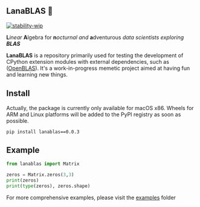 ## LanaBLAS 🐑

[![stability-wip](https://img.shields.io/badge/stability-wip-lightgrey.svg)](https://github.com/mkenney/software-guides/blob/master/STABILITY-BADGES.md#work-in-progress) 

**L***inear* **A**lgebra for **n***octurnal* *and* **a**dventurous *data scientists exploring **BLAS***


**LanaBLAS** is a repository primarily used for testing the development of CPython extension modules with external dependencies, such as ([OpenBLAS](https://github.com/xianyi/OpenBLAS)). It's a work-in-progress memetic project aimed at having fun and learning new things.


## Install 

Actually, the package is currently only available for macOS x86. Wheels for ARM and Linux platforms will be added to the PyPI registry as soon as possible.

```console
pip install lanablas==0.0.3
```

## Example 

```python
from lanablas import Matrix

zeros = Matrix.zeros(3,3)
print(zeros)
print(type(zeros), zeros.shape)
```

For more comprehensive examples, please visit the [examples](https://github.com/marcosalvalaggio/lana-blas/tree/main/examples) folder


